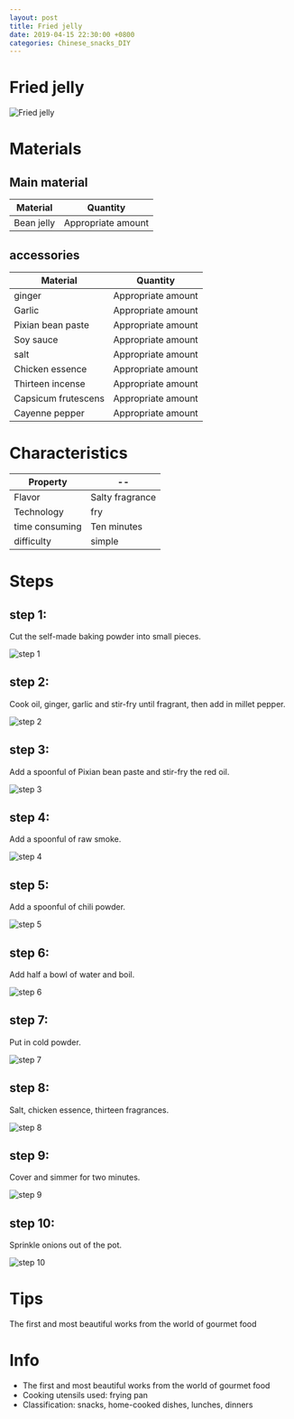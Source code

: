 ```yaml
---
layout: post
title: Fried jelly
date: 2019-04-15 22:30:00 +0800
categories: Chinese_snacks_DIY
---
```


# Fried jelly

![Fried jelly]({{site.baseurl}}/img/424079/424079.jpg)

# Materials


## Main material

Material|Quantity
--|--
Bean jelly|Appropriate amount

## accessories

Material|Quantity
--|--
ginger|Appropriate amount
Garlic|Appropriate amount
Pixian bean paste|Appropriate amount
Soy sauce|Appropriate amount
salt|Appropriate amount
Chicken essence|Appropriate amount
Thirteen incense|Appropriate amount
Capsicum frutescens|Appropriate amount
Cayenne pepper|Appropriate amount

# Characteristics

Property|--
--|--
Flavor|Salty fragrance
Technology|fry
time consuming|Ten minutes
difficulty|simple

# Steps

## step 1:

Cut the self-made baking powder into small pieces.

![step 1]({{site.baseurl}}/img/424079/1.jpg)

## step 2:

Cook oil, ginger, garlic and stir-fry until fragrant, then add in millet pepper.

![step 2]({{site.baseurl}}/img/424079/2.jpg)

## step 3:

Add a spoonful of Pixian bean paste and stir-fry the red oil.

![step 3]({{site.baseurl}}/img/424079/3.jpg)

## step 4:

Add a spoonful of raw smoke.

![step 4]({{site.baseurl}}/img/424079/4.jpg)

## step 5:

Add a spoonful of chili powder.

![step 5]({{site.baseurl}}/img/424079/5.jpg)

## step 6:

Add half a bowl of water and boil.

![step 6]({{site.baseurl}}/img/424079/6.jpg)

## step 7:

Put in cold powder.

![step 7]({{site.baseurl}}/img/424079/7.jpg)

## step 8:

Salt, chicken essence, thirteen fragrances.

![step 8]({{site.baseurl}}/img/424079/8.jpg)

## step 9:

Cover and simmer for two minutes.

![step 9]({{site.baseurl}}/img/424079/9.jpg)

## step 10:

Sprinkle onions out of the pot.

![step 10]({{site.baseurl}}/img/424079/10.jpg)

# Tips

The first and most beautiful works from the world of gourmet food

# Info

- The first and most beautiful works from the world of gourmet food
- Cooking utensils used: frying pan
- Classification: snacks, home-cooked dishes, lunches, dinners